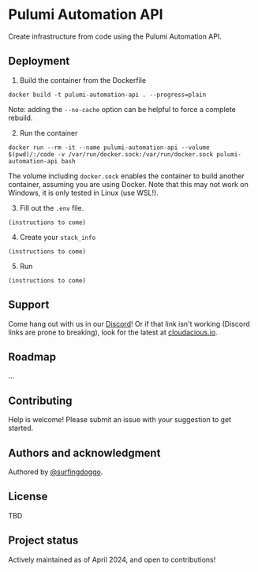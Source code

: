 # Pulumi Automation API
Create infrastructure from code using the Pulumi Automation API.
## Deployment
1. Build the container from the Dockerfile
```
docker build -t pulumi-automation-api . --progress=plain
```
Note: adding the `--no-cache` option can be helpful to force a complete rebuild.

2. Run the container
```
docker run --rm -it --name pulumi-automation-api --volume $(pwd)/:/code -v /var/run/docker.sock:/var/run/docker.sock pulumi-automation-api bash
```
The volume including `docker.sock` enables the container to build another container, assuming you are using Docker. Note that this may not work on Windows, it is only tested in Linux (use WSL!).

3. Fill out the `.env` file.
```
(instructions to come)
```
4. Create your `stack_info`
```
(instructions to come)
```
5. Run 
```
(instructions to come)
```
## Support
Come hang out with us in our [Discord](https://discord.gg/d7YccKnenh)! Or if that link isn't working (Discord links are prone to breaking), look for the latest at [cloudacious.io](https://cloudacious.io).

## Roadmap
...

## Contributing
Help is welcome! Please submit an issue with your suggestion to get started.

## Authors and acknowledgment
Authored by [@surfingdoggo](https://gitlab.com/SurfingDoggo).

## License
TBD

## Project status
Actively maintained as of April 2024, and open to contributions!
